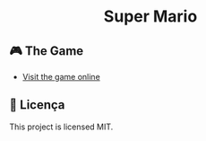 <h1 align="center"> Super Mario </h1>

## 🎮 The Game

- [Visit the game online](https://matheuscouti.github.io/SuperMario)


## :memo: Licença

This project is licensed MIT.
